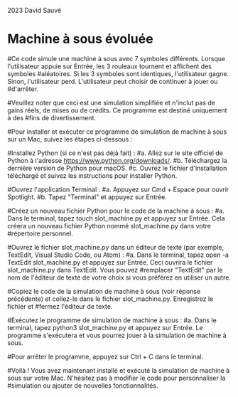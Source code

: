 2023 David Sauvé
# Machine à sous évoluée

#Ce code simule une machine à sous avec 7 symboles différents. Lorsque l'utilisateur appuie sur Entrée, les 3 rouleaux tournent et affichent des symboles #aléatoires. Si les 3 symboles sont identiques, l'utilisateur gagne. Sinon, l'utilisateur perd. L'utilisateur peut choisir de continuer à jouer ou #d'arrêter.

#Veuillez noter que ceci est une simulation simplifiée et n'inclut pas de gains réels, de mises ou de crédits. Ce programme est destiné uniquement à des #fins de divertissement.

#Pour installer et exécuter ce programme de simulation de machine à sous sur un Mac, suivez les étapes ci-dessous :

#Installez Python (si ce n'est pas déjà fait) :
#a. Allez sur le site officiel de Python à l'adresse https://www.python.org/downloads/.
#b. Téléchargez la dernière version de Python pour macOS.
#c. Ouvrez le fichier d'installation téléchargé et suivez les instructions pour installer Python.

#Ouvrez l'application Terminal :
#a. Appuyez sur Cmd + Espace pour ouvrir Spotlight.
#b. Tapez "Terminal" et appuyez sur Entrée.

#Créez un nouveau fichier Python pour le code de la machine à sous :
#a. Dans le terminal, tapez touch slot_machine.py et appuyez sur Entrée. Cela créera un nouveau fichier Python nommé slot_machine.py dans votre #répertoire personnel.

#Ouvrez le fichier slot_machine.py dans un éditeur de texte (par exemple, TextEdit, Visual Studio Code, ou Atom) :
#a. Dans le terminal, tapez open -a TextEdit slot_machine.py et appuyez sur Entrée. Ceci ouvrira le fichier slot_machine.py dans TextEdit. Vous pouvez #remplacer "TextEdit" par le nom de l'éditeur de texte de votre choix si vous préférez en utiliser un autre.

#Copiez le code de la simulation de machine à sous (voir réponse précédente) et collez-le dans le fichier slot_machine.py. Enregistrez le fichier et #fermez l'éditeur de texte.

#Exécutez le programme de simulation de machine à sous :
#a. Dans le terminal, tapez python3 slot_machine.py et appuyez sur Entrée. Le programme s'exécutera et vous pourrez jouer à la simulation de machine à sous.

#Pour arrêter le programme, appuyez sur Ctrl + C dans le terminal.

#Voilà ! Vous avez maintenant installé et exécuté la simulation de machine à sous sur votre Mac. N'hésitez pas à modifier le code pour personnaliser la #simulation ou ajouter de nouvelles fonctionnalités.
